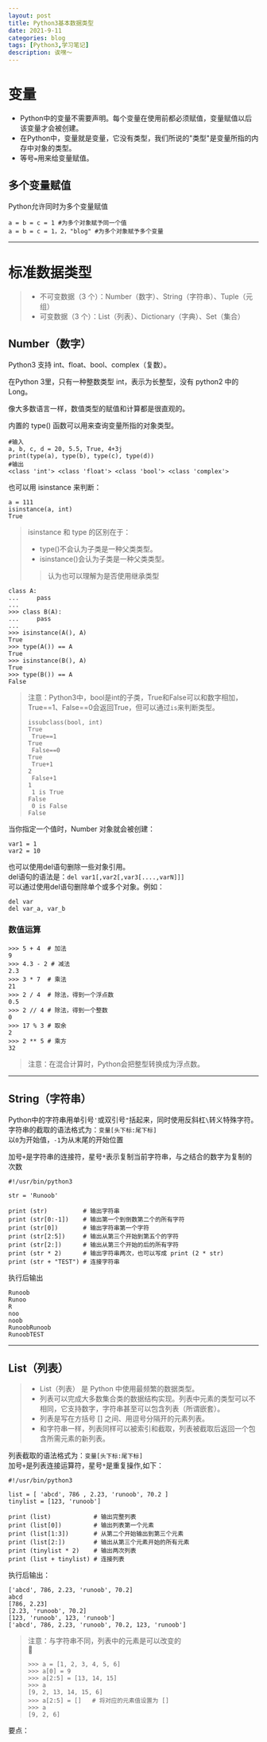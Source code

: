 ```yaml
---
layout: post
title: Python3基本数据类型
date: 2021-9-11
categories: blog
tags: [Python3,学习笔记]
description: 诶嘿～
---  
```

# 变量  
- Python中的变量不需要声明。每个变量在使用前都必须赋值，变量赋值以后该变量才会被创建。  
- 在Python中，变量就是变量，它没有类型，我们所说的"类型"是变量所指的内存中对象的类型。  
- 等号`=`用来给变量赋值。  
## 多个变量赋值  
Python允许同时为多个变量赋值  
```
a = b = c = 1 #为多个对象赋予同一个值
a = b = c = 1，2，"blog" #为多个对象赋予多个变量
``` 
---   
# 标准数据类型  
> - 不可变数据（3 个）：Number（数字）、String（字符串）、Tuple（元组）  
> - 可变数据（3 个）：List（列表）、Dictionary（字典）、Set（集合）    
## Number（数字）
Python3 支持 int、float、bool、complex（复数）。

在Python 3里，只有一种整数类型 int，表示为长整型，没有 python2 中的 Long。

像大多数语言一样，数值类型的赋值和计算都是很直观的。

内置的 type() 函数可以用来查询变量所指的对象类型。  
```
#输入
a, b, c, d = 20, 5.5, True, 4+3j
print(type(a), type(b), type(c), type(d))
#输出
<class 'int'> <class 'float'> <class 'bool'> <class 'complex'>
```  
也可以用 isinstance 来判断：  
```
a = 111
isinstance(a, int)
True
```  
> isinstance 和 type 的区别在于：
> - type()不会认为子类是一种父类类型。
> - isinstance()会认为子类是一种父类类型。  
>> 认为也可以理解为是否使用继承类型  
```
class A:
...     pass
... 
>>> class B(A):
...     pass
... 
>>> isinstance(A(), A)
True
>>> type(A()) == A 
True
>>> isinstance(B(), A)
True
>>> type(B()) == A
False
```  
> 注意：Python3中，bool是int的子类，True和False可以和数字相加，True==1、False==0会返回True，但可以通过`is`来判断类型。
> ```
> issubclass(bool, int) 
> True
>  True==1
> True
>  False==0
> True
>  True+1
> 2
>  False+1
> 1
>  1 is True
> False
>  0 is False
> False
> ```  
当你指定一个值时，Number 对象就会被创建：  
```
var1 = 1
var2 = 10
```  
也可以使用del语句删除一些对象引用。  
del语句的语法是：`del var1[,var2[,var3[....,varN]]]`  
可以通过使用del语句删除单个或多个对象。例如：  
```
del var
del var_a, var_b
```  
### 数值运算  
```
>>> 5 + 4  # 加法
9
>>> 4.3 - 2 # 减法
2.3
>>> 3 * 7  # 乘法
21
>>> 2 / 4  # 除法，得到一个浮点数
0.5
>>> 2 // 4 # 除法，得到一个整数
0
>>> 17 % 3 # 取余
2
>>> 2 ** 5 # 乘方
32
```  
> 注意：在混合计算时，Python会把整型转换成为浮点数。  
---   
## String（字符串）
Python中的字符串用单引号`'`或双引号`"`括起来，同时使用反斜杠`\`转义特殊字符。  
字符串的截取的语法格式为：`变量[头下标:尾下标]`  
以`0`为开始值，`-1`为从末尾的开始位置  

加号`+`是字符串的连接符，星号`*`表示复制当前字符串，与之结合的数字为复制的次数  
```
#!/usr/bin/python3

str = 'Runoob'

print (str)          # 输出字符串
print (str[0:-1])    # 输出第一个到倒数第二个的所有字符
print (str[0])       # 输出字符串第一个字符
print (str[2:5])     # 输出从第三个开始到第五个的字符
print (str[2:])      # 输出从第三个开始的后的所有字符
print (str * 2)      # 输出字符串两次，也可以写成 print (2 * str)
print (str + "TEST") # 连接字符串
```  
执行后输出  
```
Runoob
Runoo
R
noo
noob
RunoobRunoob
RunoobTEST
```  
---  
## List（列表）  
> - List（列表） 是 Python 中使用最频繁的数据类型。  
> - 列表可以完成大多数集合类的数据结构实现。列表中元素的类型可以不相同，它支持数字，字符串甚至可以包含列表（所谓嵌套）。  
> - 列表是写在方括号 [] 之间、用逗号分隔开的元素列表。  
> - 和字符串一样，列表同样可以被索引和截取，列表被截取后返回一个包含所需元素的新列表。  

列表截取的语法格式为：`变量[头下标:尾下标]`  
加号`+`是列表连接运算符，星号`*`是重复操作,如下：  
```
#!/usr/bin/python3

list = [ 'abcd', 786 , 2.23, 'runoob', 70.2 ]
tinylist = [123, 'runoob']

print (list)            # 输出完整列表
print (list[0])         # 输出列表第一个元素
print (list[1:3])       # 从第二个开始输出到第三个元素
print (list[2:])        # 输出从第三个元素开始的所有元素
print (tinylist * 2)    # 输出两次列表
print (list + tinylist) # 连接列表
```  
执行后输出：  
```
['abcd', 786, 2.23, 'runoob', 70.2]
abcd
[786, 2.23]
[2.23, 'runoob', 70.2]
[123, 'runoob', 123, 'runoob']
['abcd', 786, 2.23, 'runoob', 70.2, 123, 'runoob']
```  
> 注意：与字符串不同，列表中的元素是可以改变的  
> 🌰
> ```
> >>> a = [1, 2, 3, 4, 5, 6]
> >>> a[0] = 9
> >>> a[2:5] = [13, 14, 15]
> >>> a
> [9, 2, 13, 14, 15, 6]
> >>> a[2:5] = []   # 将对应的元素值设置为 []
> >>> a
> [9, 2, 6]
> ```   

要点：  
